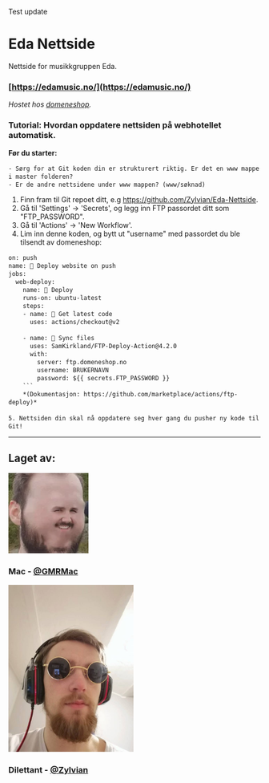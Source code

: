 Test update

# Eda Nettside
 Nettside for musikkgruppen Eda.
 
 ### [https://edamusic.no/](https://edamusic.no/)
 
 *Hostet hos [domeneshop](https://domene.shop/).*


### Tutorial: Hvordan oppdatere nettsiden på webhotellet automatisk.
**Før du starter:**

    - Sørg for at Git koden din er strukturert riktig. Er det en www mappe i master folderen?
    - Er de andre nettsidene under www mappen? (www/søknad)
1. Finn fram til Git repoet ditt, e.g https://github.com/Zylvian/Eda-Nettside.
2. Gå til 'Settings' -> 'Secrets', og legg inn FTP passordet ditt som "FTP_PASSWORD".
3. Gå til 'Actions' -> 'New Workflow'.
4. Lim inn denne koden, og bytt ut "username" med passordet du ble tilsendt av domeneshop:
```
on: push
name: 🚀 Deploy website on push
jobs:
  web-deploy:
    name: 🎉 Deploy
    runs-on: ubuntu-latest
    steps:
    - name: 🚚 Get latest code
      uses: actions/checkout@v2
    
    - name: 📂 Sync files
      uses: SamKirkland/FTP-Deploy-Action@4.2.0
      with:
        server: ftp.domeneshop.no
        username: BRUKERNAVN
        password: ${{ secrets.FTP_PASSWORD }}
    ```
    *(Dokumentasjon: https://github.com/marketplace/actions/ftp-deploy)*

5. Nettsiden din skal nå oppdatere seg hver gang du pusher ny kode til Git! 
```

---

## Laget av:

![Mac and cheese te beste pris](/www/mac_cheese.webp?raw=true "Mac and cheese te beste pris")

### Mac - [@GMRMac](https://github.com/GMRMac)

<!-- ![Dilettant e på g e det mulig](/www/jarleglasses.jpg?raw=true?width=250 "Dilettant e på g e det mulig")` -->
<img src="/www/jarleglasses.jpg" alt="drawing" width="250"/>

### Dilettant - [@Zylvian](https://github.com/Zylvian) 
